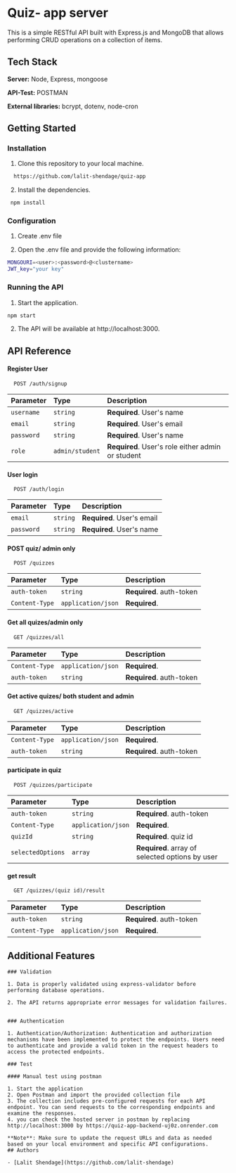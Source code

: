# Quiz- app server

This is a simple RESTful API built with Express.js and MongoDB that allows performing CRUD operations on a collection of items.


## Tech Stack

**Server:** Node, Express, mongoose

**API-Test:** POSTMAN

**External libraries:** bcrypt, dotenv, node-cron


## Getting Started

### Installation

1. Clone this repository to your local machine.

```bash
  https://github.com/lalit-shendage/quiz-app
```
2. Install the dependencies.

```bash
 npm install
```
### Configuration

1.  Create .env file

2. Open the .env file and provide the following information:

```bash
MONGOURI=<user>:<password>@<clustername>
JWT_key="your key"
```
### Running the API

1. Start the application.

```bash
npm start
```

2. The API will be available at http://localhost:3000.


    
## API Reference


#### Register User

```http
  POST /auth/signup
```

| Parameter | Type     | Description                |
| :-------- | :------- | :------------------------- |
| `username` | `string` | **Required**. User's name |
| `email` | `string` | **Required**. User's email |
| `password` | `string` | **Required**. User's name |
| `role` | `admin/student` | **Required**. User's role either admin or student |

####  User login

```http
  POST /auth/login
```

| Parameter | Type     | Description                |
| :-------- | :------- | :------------------------- |
| `email` | `string` | **Required**. User's email |
| `password` | `string` | **Required**. User's name |



#### POST quiz/ admin only 

```http
  POST /quizzes
```
| Parameter | Type     | Description                       |
| :-------- | :------- | :-------------------------------- |
| `auth-token`      | `string` | **Required**. auth-token |
| `Content-Type`      | `application/json` | **Required**. |

#### Get all quizes/admin only

```http
  GET /quizzes/all
```

| Parameter | Type     | Description                       |
| :-------- | :------- | :-------------------------------- |
| `Content-Type`      | `application/json` | **Required**. |
| `auth-token`      | `string` | **Required**. auth-token |


#### Get active quizes/ both student and admin

```http
  GET /quizzes/active
```

| Parameter | Type     | Description                       |
| :-------- | :------- | :-------------------------------- |
| `Content-Type`      | `application/json` | **Required**. |
| `auth-token`      | `string` | **Required**. auth-token |




#### participate in quiz 
```http
  POST /quizzes/participate
```

| Parameter | Type     | Description                       |
| :-------- | :------- | :-------------------------------- |
| `auth-token`      | `string` | **Required**. auth-token |
| `Content-Type`      | `application/json` | **Required**. |
| `quizId`      | `string` | **Required**. quiz id |
| `selectedOptions`      | `array` | **Required**. array of selected options by user |


#### get result
```http
  GET /quizzes/(quiz id)/result
```

| Parameter | Type     | Description                       |
| :-------- | :------- | :-------------------------------- |
| `auth-token`      | `string` | **Required**. auth-token |
| `Content-Type`      | `application/json` | **Required**. |



## Additional Features


```
### Validation

1. Data is properly validated using express-validator before performing database operations.

2. The API returns appropriate error messages for validation failures.


### Authentication 

1. Authentication/Authorization: Authentication and authorization mechanisms have been implemented to protect the endpoints. Users need to authenticate and provide a valid token in the request headers to access the protected endpoints.

### Test

#### Manual test using postman

1. Start the application
2. Open Postman and import the provided collection file
3. The collection includes pre-configured requests for each API endpoint. You can send requests to the corresponding endpoints and examine the responses.
4. you can check the hosted server in postman by replacing http://localhost:3000 by https://quiz-app-backend-uj0z.onrender.com

**Note**: Make sure to update the request URLs and data as needed based on your local environment and specific API configurations.
## Authors

- [Lalit Shendage](https://github.com/lalit-shendage)

